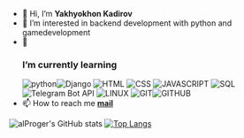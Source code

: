 - 👋 Hi, I’m **Yakhyokhon Kadirov**
- 👀 I’m interested in backend development with python and gamedevelopment
- 🌱 <h3>**I’m currently learning**</h3> ![python](https://img.shields.io/badge/Python-FFD43B?style=for-the-badge&logo=python&logoColor=darkgreen)![Django](https://img.shields.io/badge/Django-092E20?style=for-the-badge&logo=django&logoColor=green
) ![HTML](https://img.shields.io/badge/HTML5-E34F26?style=for-the-badge&logo=html5&logoColor=white) ![CSS](https://img.shields.io/badge/CSS3-1572B6?style=for-the-badge&logo=css3&logoColor=white) ![JAVASCRIPT](https://img.shields.io/badge/JavaScript-323330?style=for-the-badge&logo=javascript&logoColor=F7DF1E
) ![SQL](https://img.shields.io/badge/MySQL-00000F?style=for-the-badge&logo=mysql&logoColor=white
) ![Telegram Bot API](https://img.shields.io/badge/Telegram-2CA5E0?style=for-the-badge&logo=telegram&logoColor=white
) ![LINUX](https://img.shields.io/badge/Ubuntu-E95420?style=for-the-badge&logo=ubuntu&logoColor=white
) ![GIT](https://img.shields.io/badge/Git-F05032?style=for-the-badge&logo=git&logoColor=white
)![GITHUB](https://img.shields.io/badge/GitHub-100000?style=for-the-badge&logo=github&logoColor=white
)
- 📫 How to reach me **[mail](developerkadirov@gmail.com)**



![alProger's GitHub stats](https://github-readme-stats.vercel.app/api?username=alproger&show_icons=true&theme=dark) 
[![Top Langs](https://github-readme-stats.vercel.app/api/top-langs/?username=alproger&layout=compact)](https://github.com/alproger/github-readme-stats)



